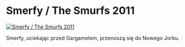 Smerfy / The Smurfs 2011 
=============
[![Smerfy / The Smurfs 2011 ](http://vidos.pl/images/player.gif)](http://vidos.pl/smerfy-the-smurfs-2011)

 Smerfy, uciekając przed Gargamelem, przenoszą się do Nowego Jorku. 
